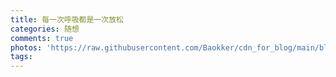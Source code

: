 ```yaml
---
title: 每一次呼吸都是一次放松
categories: 随想
comments: true
photos: 'https://raw.githubusercontent.com/Baokker/cdn_for_blog/main/blog_imgs/defaultImages.jpg'
tags:
---
```


